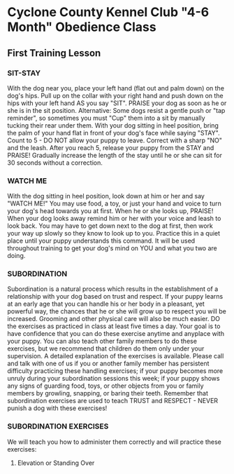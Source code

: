 # Cyclone County Kennel Club "4-6 Month" Obedience Class


## First Training Lesson


### SIT-STAY
With the dog near you, place your left hand (flat out and palm down) on the dog's hips. Pull up on the collar with your right hand and push down on the hips with your left hand AS you say "SIT".
PRAISE your dog as soon as he or she is in the sit position.
Alternative: Some dogs resist a gentle push or "tap reminder", so sometimes you must "Cup" them into a sit by manually tucking their rear under them.
With your dog sitting in heel position, bring the palm of your hand flat in front of your dog's face while saying "STAY". Count to 5 - DO NOT allow your puppy to leave. Correct with a sharp "NO" and the leash. After you reach 5, release your puppy from the STAY and PRAISE! Gradually increase the length of the stay until he or she can sit for 30 seconds without a correction.


### WATCH ME
With the dog sitting in heel position, look down at him or her and say "WATCH ME!" You may use food, a toy, or just your hand and voice to turn your dog's head towards you at first. When he or she looks up, PRAISE! When your dog looks away remind him or her with your voice and leash to look back. You may have to get down next to the dog at first, then work your way up slowly so they know to look up to you. Practice this in a quiet place until your puppy understands this command. It will be used throughout training to get your dog's mind on YOU and what you two are doing.


### SUBORDINATION
Subordination is a natural process which results in the establishment of a relationship with your dog based on trust and respect. If your puppy learns at an early age that you can handle his or her body in a pleasant, yet powerful way, the chances that he or she will grow up to respect you will be increased. Grooming and other physical care will also be much easier. DO the exercises as practiced in class at least five times a day. Your goal is to have confidence that you can do these exercise anytime and anyplace with your puppy. You can also teach other family members to do these exercises, but we recommend that children do them only under your supervision. A detailed explanation of the exercises is available. Please call and talk with one of us if you or another family member has persistent difficulty practicing these handling exercises; if your puppy becomes more unruly during your subordination sessions this week; if your puppy shows any signs of guarding food, toys, or other objects from you or family members by growling, snapping, or baring their teeth. Remember that subordination exercises are used to teach TRUST and RESPECT - NEVER punish a dog with these exercises!


### SUBORDINATION EXERCISES
We will teach you how to administer them correctly and will practice these exercises:
1. Elevation or Standing Over
